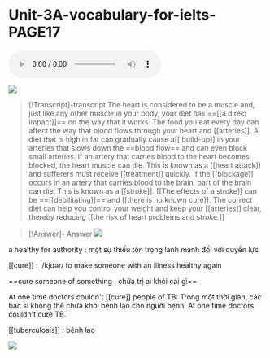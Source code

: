# Unit-3A-vocabulary-for-ielts-PAGE17
<audio controls>
  <source src="https://raw.githubusercontent.com/dreamielts/dreamielts.github.io/main/docs/ObsidianVault/0.Attachment/CambridgevocabularyforIELTS/Audio/Track07.mp3" type="audio/mpeg">
  Your browser does not support the audio element.
</audio>

![](https://i.imgur.com/QrNvNg6.png)


> [!Transcript]-transcript
> The heart is considered to be a muscle and, just like any other muscle in your body, your diet has ==[[a direct impact]]== on the way that it works. The food you eat every day can affect the way that blood flows through your heart and [[arteries]]. A diet that is high in fat can gradually cause a[[ build-up]] in your arteries that slows down the ==blood flow== and can even block small arteries. If an artery that carries blood to the heart becomes blocked, the heart muscle can die. This is known as a [[heart attack]] and sufferers must receive [[treatment]] quickly. If the [[blockage]] occurs in an artery that carries blood to the brain, part of the brain can die. This is known as a [[stroke]]. [[The effects of a stroke]] can be ==[[debilitating]]== and [[there is no known cure]]. The correct diet can help you control your weight and keep your [[arteries]] clear, thereby reducing [[the risk of heart problems and stroke.]]

> [!Answer]- Answer
> ![](https://i.imgur.com/pRZkdDR.png)

a healthy  for authority  : một sự thiếu tôn trọng lành mạnh đối với quyền lực


[[cure]] :  /kjʊər/  to make someone with an illness healthy again

==cure someone of something : chữa trị ai khỏi cái gì==

At one time doctors couldn't [[cure]] people of TB: Trong một thời gian, các bác sĩ không thể chữa khỏi bệnh lao cho người bệnh.
At one time doctors couldn't cure TB.


[[tuberculosis]] : bệnh lao

![](https://i.imgur.com/vQ83DhL.png)
